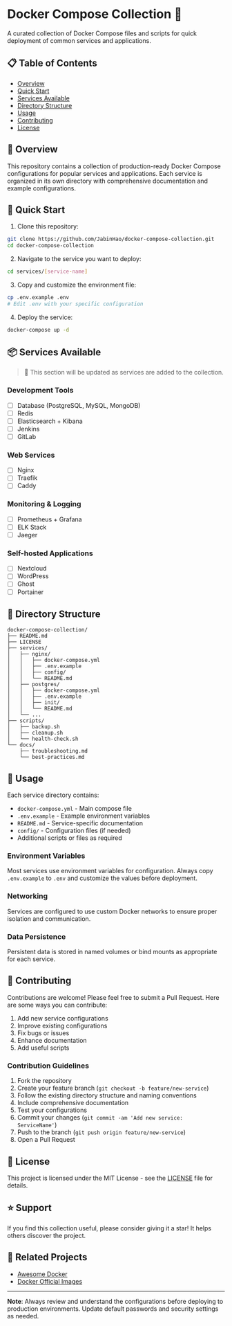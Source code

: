 # Docker Compose Collection 🐳

A curated collection of Docker Compose files and scripts for quick deployment of common services and applications.

## 📋 Table of Contents

- [Overview](#overview)
- [Quick Start](#quick-start)
- [Services Available](#services-available)
- [Directory Structure](#directory-structure)
- [Usage](#usage)
- [Contributing](#contributing)
- [License](#license)

## 🎯 Overview

This repository contains a collection of production-ready Docker Compose configurations for popular services and applications. Each service is organized in its own directory with comprehensive documentation and example configurations.

## 🚀 Quick Start

1. Clone this repository:
```bash
git clone https://github.com/JabinHao/docker-compose-collection.git
cd docker-compose-collection
```

2. Navigate to the service you want to deploy:
```bash
cd services/[service-name]
```

3. Copy and customize the environment file:
```bash
cp .env.example .env
# Edit .env with your specific configuration
```

4. Deploy the service:
```bash
docker-compose up -d
```

## 📦 Services Available

> 🚧 This section will be updated as services are added to the collection.

### Development Tools
- [ ] Database (PostgreSQL, MySQL, MongoDB)
- [ ] Redis
- [ ] Elasticsearch + Kibana
- [ ] Jenkins
- [ ] GitLab

### Web Services
- [ ] Nginx
- [ ] Traefik
- [ ] Caddy

### Monitoring & Logging
- [ ] Prometheus + Grafana
- [ ] ELK Stack
- [ ] Jaeger

### Self-hosted Applications
- [ ] Nextcloud
- [ ] WordPress
- [ ] Ghost
- [ ] Portainer

## 📁 Directory Structure

```
docker-compose-collection/
├── README.md
├── LICENSE
├── services/
│   ├── nginx/
│   │   ├── docker-compose.yml
│   │   ├── .env.example
│   │   ├── config/
│   │   └── README.md
│   ├── postgres/
│   │   ├── docker-compose.yml
│   │   ├── .env.example
│   │   ├── init/
│   │   └── README.md
│   └── ...
├── scripts/
│   ├── backup.sh
│   ├── cleanup.sh
│   └── health-check.sh
└── docs/
    ├── troubleshooting.md
    └── best-practices.md
```

## 📖 Usage

Each service directory contains:

- `docker-compose.yml` - Main compose file
- `.env.example` - Example environment variables
- `README.md` - Service-specific documentation
- `config/` - Configuration files (if needed)
- Additional scripts or files as required

### Environment Variables

Most services use environment variables for configuration. Always copy `.env.example` to `.env` and customize the values before deployment.

### Networking

Services are configured to use custom Docker networks to ensure proper isolation and communication.

### Data Persistence

Persistent data is stored in named volumes or bind mounts as appropriate for each service.

## 🤝 Contributing

Contributions are welcome! Please feel free to submit a Pull Request. Here are some ways you can contribute:

1. Add new service configurations
2. Improve existing configurations
3. Fix bugs or issues
4. Enhance documentation
5. Add useful scripts

### Contribution Guidelines

1. Fork the repository
2. Create your feature branch (`git checkout -b feature/new-service`)
3. Follow the existing directory structure and naming conventions
4. Include comprehensive documentation
5. Test your configurations
6. Commit your changes (`git commit -am 'Add new service: ServiceName'`)
7. Push to the branch (`git push origin feature/new-service`)
8. Open a Pull Request

## 📄 License

This project is licensed under the MIT License - see the [LICENSE](LICENSE) file for details.

## ⭐ Support

If you find this collection useful, please consider giving it a star! It helps others discover the project.

## 🔗 Related Projects

- [Awesome Docker](https://github.com/veggiemonk/awesome-docker)
- [Docker Official Images](https://github.com/docker-library/official-images)

---

**Note**: Always review and understand the configurations before deploying to production environments. Update default passwords and security settings as needed.